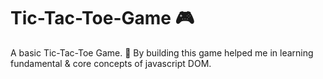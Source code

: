 # Tic-Tac-Toe-Game 🎮

A basic Tic-Tac-Toe Game. 🚀
By building this game helped me in learning fundamental & core concepts of javascript DOM.
